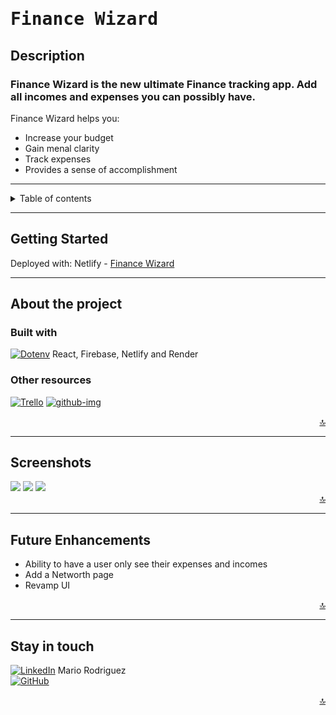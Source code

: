 <p align="center">


# <span style="font-family: andale mono, monospace">**Finance Wizard** <span>

## **Description**    
### Finance Wizard is the new ultimate Finance tracking app. Add all incomes and expenses you can possibly have.  <br>
Finance Wizard helps you: 
- Increase your budget
- Gain menal clarity
- Track expenses 
- Provides a sense of accomplishment

---

<details>
<summary>Table of contents</summary>
<li><a href="#about-the-project">About the Project</a></li>
<li><a href="#screenshots">Screenshots</a></li>
<li><a href="#getting-started">Getting Started</a></li>
<li><a href="#future-enhancements">Future Enhancements</a></li>
<li><a href="#stay-in-touch">Stay in touch</a></li>
</details>

---

## **Getting Started**

Deployed with: Netlify - [Finance Wizard](https://financewizard.netlify.app)

---
## **About the project**
### **Built with**


[![Dotenv][dotenv-img]][empty-url] React, Firebase, Netlify and Render
### **Other resources** 
[![Trello][trello-img]][trello-url]
[![github-img]][empty-url]

<div align="right">
    <a href="#top">🔝</a>
</div>

---

## **Screenshots**
<img src='https://github.com/Mrod2871/Finance-Wizard-frontend/assets/126505925/2a442335-477b-44fa-8c88-10d81b5343cc' />
<img src='https://github.com/Mrod2871/Finance-Wizard-frontend/assets/126505925/f848c41d-a23f-4347-ba68-3d7c7c1d3f14' />
<img src='https://github.com/Mrod2871/Finance-Wizard-frontend/assets/126505925/3ce7f42a-f076-4139-a6a6-1dccb141a5d9' />


<div align="right">
    <a href="#top">🔝</a>
</div>

---

## **Future Enhancements**

- Ability to have a user only see their expenses and incomes
- Add a Networth page
- Revamp UI

<div align="right">
    <a href="#top">🔝</a>
</div>

---

## Stay in touch
[![LinkedIn][linkedin-img]][linkedin-urlm] Mario Rodriguez<br>
[![GitHub][github-img]][github-url]<br>

<div align="right">
    <a href="#top">🔝</a>
</div>


<!--links and images-->
[dotenv-img]: https://img.shields.io/badge/DOTENV-FFFF00?style=for-the-badge&logo=dotenv&logoColor=white
[github-img]: https://img.shields.io/badge/GitHub-100000?style=for-the-badge&logo=github&logoColor=white
[linkedin-img]: https://img.shields.io/badge/LinkedIn-0077B5?style=for-the-badge&logo=linkedin&logoColor=white
[trello-img]: https://img.shields.io/badge/Trello-0052CC?style=for-the-badge&logo=trello&logoColor=white
[dotenv-img]: https://img.shields.io/badge/dotenv-%5Ev16.0.3-orange

<!--URLs-->
[linkedin-urlm]: https://www.linkedin.com/in/mario2603/
[github-url]: https://github.com/Mrod2871/Finance-Wizard-frontend
[trello-url]: [https://trello.com/b/VZt4Mqg0/finance-wizard]
[empty-url]: https
<!-- Credits/Resources -->
[photo]: https://unsplash.com/photos/8cqoKu5ycuU
[photo]: https://unsplash.com/photos/XZUqPMLHvzw
[photo]: https://unsplash.com/photos/2cggmyVJ4v0
[photo]: https://icons8.com/icon/HwIEsEmuCUlw/sandwich
[photo]: https://icons8.com/icon/N8twDYwFI-QP/leafy-green
